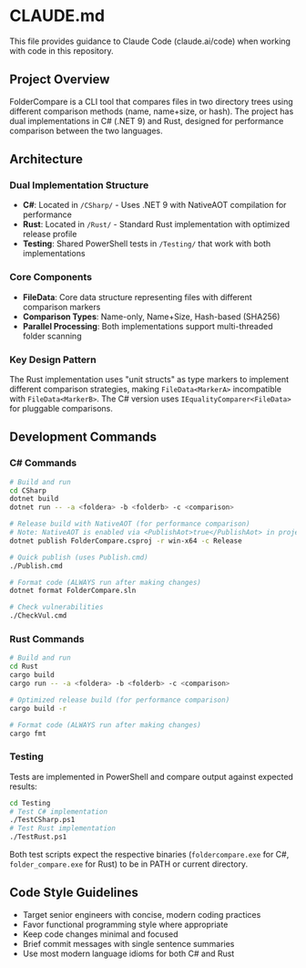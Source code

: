 # CLAUDE.md

This file provides guidance to Claude Code (claude.ai/code) when working with code in this repository.

## Project Overview

FolderCompare is a CLI tool that compares files in two directory trees using different comparison methods (name, name+size, or hash). The project has dual implementations in C# (.NET 9) and Rust, designed for performance comparison between the two languages.

## Architecture

### Dual Implementation Structure
- **C#**: Located in `/CSharp/` - Uses .NET 9 with NativeAOT compilation for performance
- **Rust**: Located in `/Rust/` - Standard Rust implementation with optimized release profile
- **Testing**: Shared PowerShell tests in `/Testing/` that work with both implementations

### Core Components
- **FileData**: Core data structure representing files with different comparison markers
- **Comparison Types**: Name-only, Name+Size, Hash-based (SHA256)
- **Parallel Processing**: Both implementations support multi-threaded folder scanning

### Key Design Pattern
The Rust implementation uses "unit structs" as type markers to implement different comparison strategies, making `FileData<MarkerA>` incompatible with `FileData<MarkerB>`. The C# version uses `IEqualityComparer<FileData>` for pluggable comparisons.

## Development Commands

### C# Commands
```bash
# Build and run
cd CSharp
dotnet build
dotnet run -- -a <foldera> -b <folderb> -c <comparison>

# Release build with NativeAOT (for performance comparison)
# Note: NativeAOT is enabled via <PublishAot>true</PublishAot> in project file
dotnet publish FolderCompare.csproj -r win-x64 -c Release

# Quick publish (uses Publish.cmd)
./Publish.cmd

# Format code (ALWAYS run after making changes)
dotnet format FolderCompare.sln

# Check vulnerabilities
./CheckVul.cmd
```

### Rust Commands
```bash
# Build and run
cd Rust
cargo build
cargo run -- -a <foldera> -b <folderb> -c <comparison>

# Optimized release build (for performance comparison)
cargo build -r

# Format code (ALWAYS run after making changes)
cargo fmt
```

### Testing
Tests are implemented in PowerShell and compare output against expected results:

```bash
cd Testing
# Test C# implementation
./TestCSharp.ps1
# Test Rust implementation  
./TestRust.ps1
```

Both test scripts expect the respective binaries (`foldercompare.exe` for C#, `folder_compare.exe` for Rust) to be in PATH or current directory.

## Code Style Guidelines
- Target senior engineers with concise, modern coding practices
- Favor functional programming style where appropriate
- Keep code changes minimal and focused
- Brief commit messages with single sentence summaries
- Use most modern language idioms for both C# and Rust
